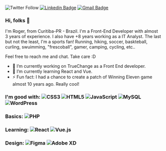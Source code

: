 ![Twitter Follow](https://img.shields.io/twitter/follow/rodjaa?label=Twitter%20%40rodjaa&style=social)
[![Linkedin Badge](https://img.shields.io/badge/-LinkedIn-blue?style=flat-square&logo=Linkedin&logoColor=white&link=https://www.linkedin.com/in/roger-faco-a148b231/)](https://www.linkedin.com/in/roger-faco-a148b231/)
[![Gmail Badge](https://img.shields.io/badge/-Gmail-c14438?style=flat-square&logo=Gmail&logoColor=white&link=mailto:rd=rfacodev@gmail.com)](mailto:rfacodev@gmail.com)


### Hi, folks 👋

 I'm Roger, from Curitiba-PR - Brazil.
 I'm a Front-End Developer with almost 3 years of experience. I also have +8 years working as a IT Analyst. The last but not the least, I'm a sports fan! Running, hiking, soccer, baskteball, curling, swuimming, "frescoball", gamer, camping, cycling, etc..

Feel free to reach me and chat. Take care :D

- 🔭 I’m currently working on TrueChange as a Front End developer.
- 🌱 I’m currently learning React and Vue.
- ⚡ Fun fact: I had a chance to create a patch of Winning Eleven game almost 10 years ago. Really cool!

### I'm good with: <img alt="CSS3" src="https://img.shields.io/badge/css3%20-%231572B6.svg?&style=for-the-badge&logo=css3&logoColor=white"/> <img alt="HTML5" src="https://img.shields.io/badge/html5%20-%23E34F26.svg?&style=for-the-badge&logo=html5&logoColor=white"/> <img alt="JavaScript" src="https://img.shields.io/badge/javascript%20-%23323330.svg?&style=for-the-badge&logo=javascript&logoColor=%23F7DF1E"/> <img alt="MySQL" src="https://img.shields.io/badge/mysql-%2300f.svg?&style=for-the-badge&logo=mysql&logoColor=white"/> <img alt="WordPress" src="https://img.shields.io/badge/WordPress%20-%23117AC9.svg?&style=for-the-badge&logo=WordPress&logoColor=white"/>

### Basics:  <img alt="PHP" src="https://img.shields.io/badge/php-%23777BB4.svg?&style=for-the-badge&logo=php&logoColor=white"/>

### Learning:  <img alt="React" src="https://img.shields.io/badge/react%20-%2320232a.svg?&style=for-the-badge&logo=react&logoColor=%2361DAFB"/> <img alt="Vue.js" src="https://img.shields.io/badge/vuejs%20-%2335495e.svg?&style=for-the-badge&logo=vue.js&logoColor=%234FC08D"/>

### Design:  <img alt="Figma" src="https://img.shields.io/badge/figma%20-%23F24E1E.svg?&style=for-the-badge&logo=figma&logoColor=white"/> <img alt="Adobe XD" src="https://img.shields.io/badge/adobe%20xd%20-%23FF26BE.svg?&style=for-the-badge&logo=adobe%20xd&logoColor=white"/>

<!--
**rfaco/rfaco** is a ✨ _special_ ✨ repository because its `README.md` (this file) appears on your GitHub profile.

-->
